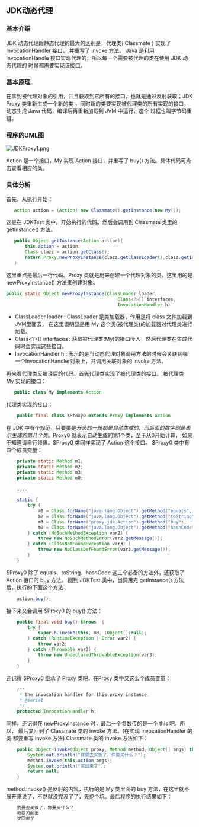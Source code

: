 ## JDK动态代理

### 基本介绍
JDK 动态代理跟静态代理的最大的区别是，代理类( Classmate ) 实现了 InvocationHandler 接口，
并重写了 invoke 方法。
Java 是利用 InvocationHandle 接口实现代理的，所以每一个需要被代理的类在使用 JDK 动态代理的
时候都需要实现该接口。

### 基本原理
在拿到被代理对象的引用，并且获取到它所有的接口，也就是通过反射获取；JDK Proxy 类重新生成一个新的类
，同时新的类要实现被代理类的所有实现的接口，动态生成 Java 代码，编译后再重新加载到 JVM 中运行，这个
过程也叫字节码重组。
### 程序的UML图

![JDKProxy1.png](https://i.loli.net/2019/01/06/5c31b197ef478.png)

Action 是一个接口，My 实现 Action 接口，并重写了 buy() 方法。具体代码可点击查看相应的类。
### 具体分析
首先，从执行开始：
```java
   Action action = (Action) new Classmate().getInstance(new My());
```
这是在 JDKTest 类中，开始执行的代码。然后会调用到 Classmate 类里的 getInstance() 方法。
```java
   public Object getInstance(Action action){
       this.action = action;
       Class clazz = action.getClass();
       return Proxy.newProxyInstance(clazz.getClassLoader(),clazz.getInterfaces(),this);
   }
```
这里重点是最后一行代码。Proxy 类就是用来创建一个代理对象的类，这里用的是 newProxyInstance() 方法来创建对象。
```java
public static Object newProxyInstance(ClassLoader loader,
                                          Class<?>[] interfaces,
                                          InvocationHandler h)
```
+ ClassLoader loader : ClassLoader 是类加载器，作用是将 class 文件加载到JVM里面去，
在这里很明显是用 My 这个类(被代理类)的加载器对代理类进行加载。
+ Class<?>[] interfaces : 获取被代理类(My)的接口传入，然后代理类在生成代码时会实现这些接口。
+ InvocationHandler h : 表示的是当动态代理对象调用方法的时候会关联到哪一个InvocationHandler对象上，并调用关联对象的 invoke 方法。

再来看代理类反编译后的代码。首先代理类实现了被代理类的接口。
被代理类 My 实现的接口：
```java
   public class My implements Action
```
代理类实现的接口：
```java
    public final class $Proxy0 extends Proxy implements Action
```
在 JDK 中有个规范，只要要是$开头的一般都是自动生成的，而后面的数字则是表示生成的第几个类。$Proxy0 就表示自动生成的第1个类，至于从0开始计算，
如果不知道请自行领悟。$Proxy0 类同样实现了 Action 这个接口。
$Proxy0 类中有四个成员变量：
```java
    private static Method m1;
    private static Method m2;
    private static Method m3;
    private static Method m0;
    
    ....
    
    static {
        try {
            m1 = Class.forName("java.lang.Object").getMethod("equals", Class.forName("java.lang.Object"));
            m2 = Class.forName("java.lang.Object").getMethod("toString");
            m3 = Class.forName("proxy.jdk.Action").getMethod("buy");
            m0 = Class.forName("java.lang.Object").getMethod("hashCode");
        } catch (NoSuchMethodException var2) {
            throw new NoSuchMethodError(var2.getMessage());
        } catch (ClassNotFoundException var3) {
            throw new NoClassDefFoundError(var3.getMessage());
        }
    }
```
$Proxy0 除了 equals、toString、hashCode 这三个必备的方法外，还获取了 Action 接口的 buy 方法。
回到 JDKTest 类中，当调用完 getInstance() 方法后，执行的下面这个方法：
```java
    action.buy();
```
接下来又会调用 $Proxy0 的 buy() 方法：
```java
    public final void buy() throws  {
        try {
            super.h.invoke(this, m3, (Object[])null);
        } catch (RuntimeException | Error var2) {
            throw var2;
        } catch (Throwable var3) {
            throw new UndeclaredThrowableException(var3);
        }
    }
```
还记得 $Proxy0 继承了 Proxy 类吧，在Proxy 类中又这么个成员变量：
```java
    /**
     * the invocation handler for this proxy instance.
     * @serial
     */
    protected InvocationHandler h;
```
同样，还记得在 newProxyInstance 时，最后一个参数传的是一个 this 吧，所以，
最后又回到了 Classmate 类的 invoke 方法。(在实现 InvocationHandler 的类
都要重写 invoke 方法)
Classmate 类的 invoke 方法如下：
```java
    public Object invoke(Object proxy, Method method, Object[] args) throws Throwable {
        System.out.println("我要去买饭了，你要买什么？");
        method.invoke(this.action,args);
        System.out.println("买回来了");
        return null;
    }
```
method.invoke() 是反射的内容，执行的是 My 类里面的 buy 方法，在这里就不展开来说了，不然就没完没了了，先挖个坑。最后程序的执行结果如下：
```java
    我要去买饭了，你要买什么？
    我要刀削面
    买回来了
```